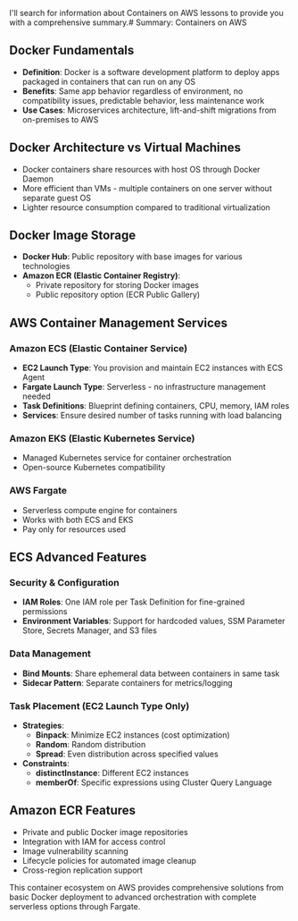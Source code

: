 I'll search for information about Containers on AWS lessons to provide you with a comprehensive summary.# Summary: Containers on AWS

## **Docker Fundamentals**
- **Definition**: Docker is a software development platform to deploy apps packaged in containers that can run on any OS
- **Benefits**: Same app behavior regardless of environment, no compatibility issues, predictable behavior, less maintenance work
- **Use Cases**: Microservices architecture, lift-and-shift migrations from on-premises to AWS

## **Docker Architecture vs Virtual Machines**
- Docker containers share resources with host OS through Docker Daemon
- More efficient than VMs - multiple containers on one server without separate guest OS
- Lighter resource consumption compared to traditional virtualization

## **Docker Image Storage**
- **Docker Hub**: Public repository with base images for various technologies
- **Amazon ECR (Elastic Container Registry)**: 
  - Private repository for storing Docker images
  - Public repository option (ECR Public Gallery)

## **AWS Container Management Services**

### **Amazon ECS (Elastic Container Service)**
- **EC2 Launch Type**: You provision and maintain EC2 instances with ECS Agent
- **Fargate Launch Type**: Serverless - no infrastructure management needed
- **Task Definitions**: Blueprint defining containers, CPU, memory, IAM roles
- **Services**: Ensure desired number of tasks running with load balancing

### **Amazon EKS (Elastic Kubernetes Service)**
- Managed Kubernetes service for container orchestration
- Open-source Kubernetes compatibility

### **AWS Fargate**
- Serverless compute engine for containers
- Works with both ECS and EKS
- Pay only for resources used

## **ECS Advanced Features**

### **Security & Configuration**
- **IAM Roles**: One IAM role per Task Definition for fine-grained permissions
- **Environment Variables**: Support for hardcoded values, SSM Parameter Store, Secrets Manager, and S3 files

### **Data Management**
- **Bind Mounts**: Share ephemeral data between containers in same task
- **Sidecar Pattern**: Separate containers for metrics/logging

### **Task Placement (EC2 Launch Type Only)**
- **Strategies**:
  - **Binpack**: Minimize EC2 instances (cost optimization)
  - **Random**: Random distribution
  - **Spread**: Even distribution across specified values
- **Constraints**:
  - **distinctInstance**: Different EC2 instances
  - **memberOf**: Specific expressions using Cluster Query Language

## **Amazon ECR Features**
- Private and public Docker image repositories
- Integration with IAM for access control
- Image vulnerability scanning
- Lifecycle policies for automated image cleanup
- Cross-region replication support

This container ecosystem on AWS provides comprehensive solutions from basic Docker deployment to advanced orchestration with complete serverless options through Fargate.